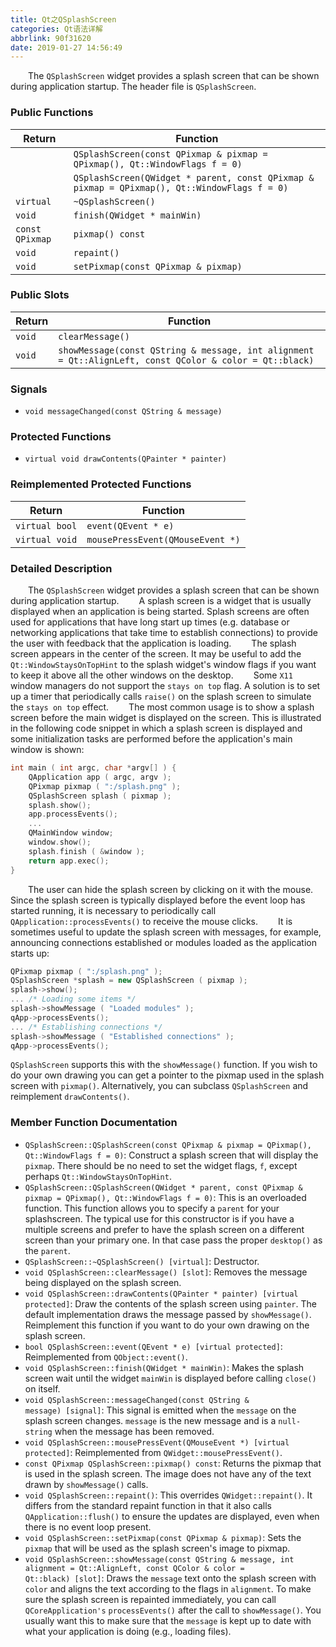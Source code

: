 ```yaml
---
title: Qt之QSplashScreen
categories: Qt语法详解
abbrlink: 90f31620
date: 2019-01-27 14:56:49
---
```

&emsp;&emsp;The `QSplashScreen` widget provides a splash screen that can be shown during application startup. The header file is `QSplashScreen`.<!--more-->

### Public Functions

Return          | Function
----------------|---------
                | `QSplashScreen(const QPixmap & pixmap = QPixmap(), Qt::WindowFlags f = 0)`
                | `QSplashScreen(QWidget * parent, const QPixmap & pixmap = QPixmap(), Qt::WindowFlags f = 0)`
`virtual`       | `~QSplashScreen()`
`void`          | `finish(QWidget * mainWin)`
`const QPixmap` | `pixmap() const`
`void`          | `repaint()`
`void`          | `setPixmap(const QPixmap & pixmap)`

### Public Slots

Return | Function
-------|---------
`void` | `clearMessage()`
`void` | `showMessage(const QString & message, int alignment = Qt::AlignLeft, const QColor & color = Qt::black)`

### Signals

- `void messageChanged(const QString & message)`

### Protected Functions

- `virtual void drawContents(QPainter * painter)`

### Reimplemented Protected Functions

Return         | Function
---------------|----------
`virtual bool` | `event(QEvent * e)`
`virtual void` | `mousePressEvent(QMouseEvent *)`

### Detailed Description

&emsp;&emsp;The `QSplashScreen` widget provides a splash screen that can be shown during application startup.
&emsp;&emsp;A splash screen is a widget that is usually displayed when an application is being started. Splash screens are often used for applications that have long start up times (e.g. database or networking applications that take time to establish connections) to provide the user with feedback that the application is loading.
&emsp;&emsp;The splash screen appears in the center of the screen. It may be useful to add the `Qt::WindowStaysOnTopHint` to the splash widget's window flags if you want to keep it above all the other windows on the desktop.
&emsp;&emsp;Some `X11` window managers do not support the `stays on top` flag. A solution is to set up a timer that periodically calls `raise()` on the splash screen to simulate the `stays on top` effect.
&emsp;&emsp;The most common usage is to show a splash screen before the main widget is displayed on the screen. This is illustrated in the following code snippet in which a splash screen is displayed and some initialization tasks are performed before the application's main window is shown:

``` cpp
int main ( int argc, char *argv[] ) {
    QApplication app ( argc, argv );
    QPixmap pixmap ( ":/splash.png" );
    QSplashScreen splash ( pixmap );
    splash.show();
    app.processEvents();
    ...
    QMainWindow window;
    window.show();
    splash.finish ( &window );
    return app.exec();
}
```

&emsp;&emsp;The user can hide the splash screen by clicking on it with the mouse. Since the splash screen is typically displayed before the event loop has started running, it is necessary to periodically call `QApplication::processEvents()` to receive the mouse clicks.
&emsp;&emsp;It is sometimes useful to update the splash screen with messages, for example, announcing connections established or modules loaded as the application starts up:

``` cpp
QPixmap pixmap ( ":/splash.png" );
QSplashScreen *splash = new QSplashScreen ( pixmap );
splash->show();
... /* Loading some items */
splash->showMessage ( "Loaded modules" );
qApp->processEvents();
... /* Establishing connections */
splash->showMessage ( "Established connections" );
qApp->processEvents();
```

`QSplashScreen` supports this with the `showMessage()` function. If you wish to do your own drawing you can get a pointer to the pixmap used in the splash screen with `pixmap()`. Alternatively, you can subclass `QSplashScreen` and reimplement `drawContents()`.

### Member Function Documentation

- `QSplashScreen::QSplashScreen(const QPixmap & pixmap = QPixmap(), Qt::WindowFlags f = 0)`: Construct a splash screen that will display the `pixmap`. There should be no need to set the widget flags, `f`, except perhaps `Qt::WindowStaysOnTopHint`.
- `QSplashScreen::QSplashScreen(QWidget * parent, const QPixmap & pixmap = QPixmap(), Qt::WindowFlags f = 0)`: This is an overloaded function. This function allows you to specify a `parent` for your splashscreen. The typical use for this constructor is if you have a multiple screens and prefer to have the splash screen on a different screen than your primary one. In that case pass the proper `desktop()` as the `parent`.
- `QSplashScreen::~QSplashScreen() [virtual]`: Destructor.
- `void QSplashScreen::clearMessage() [slot]`: Removes the message being displayed on the splash screen.
- `void QSplashScreen::drawContents(QPainter * painter) [virtual protected]`: Draw the contents of the splash screen using `painter`. The default implementation draws the message passed by `showMessage()`. Reimplement this function if you want to do your own drawing on the splash screen.
- `bool QSplashScreen::event(QEvent * e) [virtual protected]`: Reimplemented from `QObject::event()`.
- `void QSplashScreen::finish(QWidget * mainWin)`: Makes the splash screen wait until the widget `mainWin` is displayed before calling `close()` on itself.
- `void QSplashScreen::messageChanged(const QString & message) [signal]`: This signal is emitted when the `message` on the splash screen changes. `message` is the new message and is a `null-string` when the message has been removed.
- `void QSplashScreen::mousePressEvent(QMouseEvent *) [virtual protected]`: Reimplemented from `QWidget::mousePressEvent()`.
- `const QPixmap QSplashScreen::pixmap() const`: Returns the pixmap that is used in the splash screen. The image does not have any of the text drawn by `showMessage()` calls.
- `void QSplashScreen::repaint()`: This overrides `QWidget::repaint()`. It differs from the standard repaint function in that it also calls `QApplication::flush()` to ensure the updates are displayed, even when there is no event loop present.
- `void QSplashScreen::setPixmap(const QPixmap & pixmap)`: Sets the `pixmap` that will be used as the splash screen's image to pixmap.
- `void QSplashScreen::showMessage(const QString & message, int alignment = Qt::AlignLeft, const QColor & color = Qt::black) [slot]`: Draws the `message` text onto the splash screen with `color` and aligns the text according to the flags in `alignment`. To make sure the splash screen is repainted immediately, you can call `QCoreApplication's` `processEvents()` after the call to `showMessage()`. You usually want this to make sure that the `message` is kept up to date with what your application is doing (e.g., loading files).